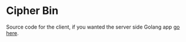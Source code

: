 # Cipher Bin
Source code for the client, if you wanted the server side Golang app [go here](https://github.com/bradford-hamilton/cipher-bin-server).
